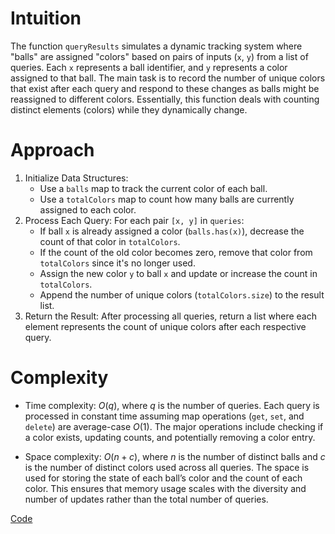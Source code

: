 # Intuition
The function `queryResults` simulates a dynamic tracking system where "balls" are assigned "colors" based on pairs of inputs (`x`, `y`) from a list of queries. Each `x` represents a ball identifier, and `y` represents a color assigned to that ball. The main task is to record the number of unique colors that exist after each query and respond to these changes as balls might be reassigned to different colors. Essentially, this function deals with counting distinct elements (colors) while they dynamically change.

# Approach
1. Initialize Data Structures:
   - Use a `balls` map to track the current color of each ball.
   - Use a `totalColors` map to count how many balls are currently assigned to each color.
2. Process Each Query:
For each pair `[x, y]` in `queries`:
   - If ball `x` is already assigned a color (`balls.has(x)`), decrease the count of that color in `totalColors`.
   - If the count of the old color becomes zero, remove that color from `totalColors` since it's no longer used.
   - Assign the new color `y` to ball `x` and update or increase the count in `totalColors`.
   - Append the number of unique colors (`totalColors.size`) to the result list.
3. Return the Result: After processing all queries, return a list where each element represents the count of unique colors after each respective query.

# Complexity
- Time complexity:
$O(q)$, where $q$ is the number of queries. Each query is processed in constant time assuming map operations (`get`, `set`, and `delete`) are average-case $O(1)$. The major operations include checking if a color exists, updating counts, and potentially removing a color entry.

- Space complexity:
$O(n+c)$, where $n$ is the number of distinct balls and $c$ is the number of distinct colors used across all queries. The space is used for storing the state of each ball’s color and the count of each color. This ensures that memory usage scales with the diversity and number of updates rather than the total number of queries.

[Code](./3160-Find-the-Number-of-Distinct-Colors-Among-the-Balls.ts)